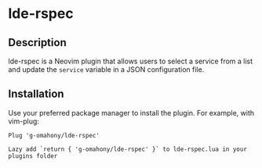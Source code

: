 # lde-rspec

## Description
lde-rspec is a Neovim plugin that allows users to select a service from a list and update the `service` variable in a JSON configuration file.

## Installation
Use your preferred package manager to install the plugin. For example, with vim-plug:

```vim
Plug 'g-omahony/lde-rspec'
```


```vim
Lazy add `return { 'g-omahony/lde-rspec' }` to lde-rspec.lua in your plugins folder
